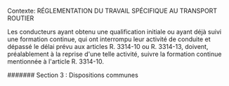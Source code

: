 Contexte: RÉGLEMENTATION DU TRAVAIL SPÉCIFIQUE AU TRANSPORT ROUTIER

Les conducteurs ayant obtenu une qualification initiale ou ayant déjà suivi une formation continue, qui ont interrompu leur activité de conduite et dépassé le délai prévu aux articles R. 3314-10 ou R. 3314-13, doivent, préalablement à la reprise d'une telle activité, suivre la formation continue mentionnée à l'article R. 3314-10.

####### Section 3 : Dispositions communes
